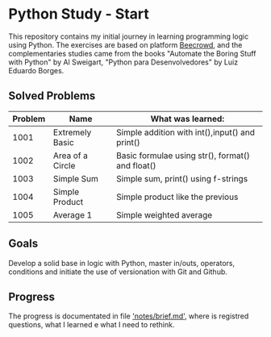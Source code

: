 # Python Study - Start

This repository contains my initial journey in learning programming logic using Python. The exercises are based on platform [Beecrowd](https://www.beecrowd.com.br),
and the complementaries studies came from the books "Automate the Boring Stuff with Python" by Al Sweigart, "Python para Desenvolvedores" by Luiz Eduardo Borges.

## Solved Problems

| Problem | Name                          | What was learned:                                       |
|---------|-------------------------------|---------------------------------------------------------|
| 1001    | Extremely Basic               | Simple addition with int(),input() and print()          |
| 1002    | Area of a Circle              | Basic formulae using str(), format() and float()        |
| 1003    | Simple Sum                    | Simple sum, print() using f-strings                     |
| 1004    | Simple Product                | Simple product like the previous                        |
| 1005    | Average 1                     | Simple weighted average                                 |


## Goals

Develop a solid base in logic with Python, master in/outs, operators, conditions and initiate the use of versionation with Git and Github.

## Progress

The progress is documentated in file ['notes/brief.md'](./notes/brief.md), where is registred questions, what I learned e what I need to rethink.
